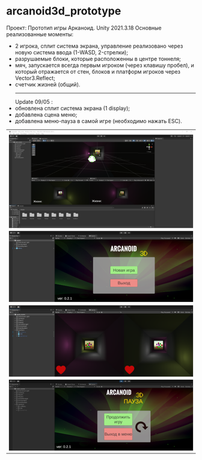 # arcanoid3d_prototype
Проект: Прототип игры Арканоид.
Unity 2021.3.18
Основные реализованные моменты: 
- 2 игрока, сплит система экрана, управление реализовано через новую система ввода (1-WASD, 2-стрелки);
- разрушаемые блоки, которые расположенны в центре тоннеля;
- мяч, запускается всегда первым игроком (через клавишу пробел), и который отражается от стен, блоков и платформ игроков через Vector3.Reflect;
- счетчик жизней (общий).<hr>
Update 09/05 :
- обновлена сплит система экрана (1 display);
- добавлена сцена меню;
- добавлена меню-пауза в самой игре (необходимо нажать ESC).
<table>
    <tr>
        <td>
            <img src="arcanoid.png" alt="">
        </td>
    </tr>
    <tr>
        <td>
            <img src="arcanoid_main.png" alt="">
        </td>
    </tr>
    <tr>
        <td>
            <img src="arcanoid_gameplay1.png" alt="">
        </td>
    </tr>
    <tr>
        <td>
            <img src="arcanoid_gameplay2.png" alt="">
        </td>
    </tr>
</table> 
